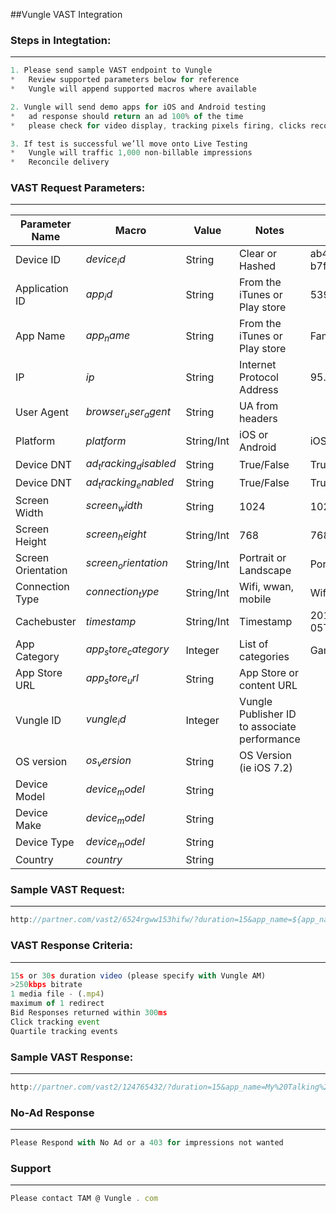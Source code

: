 ##Vungle VAST Integration

### Steps in Integtation:
__________________________________________________________________________________________

```javascript
1. Please send sample VAST endpoint to Vungle 
*   Review supported parameters below for reference
*   Vungle will append supported macros where available

2. Vungle will send demo apps for iOS and Android testing
*   ad response should return an ad 100% of the time
*   please check for video display, tracking pixels firing, clicks recorded etc. 

3. If test is successful we’ll move onto Live Testing
*   Vungle will traffic 1,000 non-billable impressions
*   Reconcile delivery

```

### VAST Request Parameters:
__________________________________________________________________________________________


| Parameter Name     | Macro                    | Value      | Notes                                        | Example                                                                                                                                           |
|--------------------|--------------------------|------------|----------------------------------------------|---------------------------------------------------------------------------------------------------------------------------------------------------|
| Device ID          | ${device_id}$            | String     | Clear or Hashed                              | ab4d6cc4-f57f-4309-9d29-b7fb5e35dd74                                                                                                              |
| Application ID     | ${app_id}$               | String     | From the iTunes or Play store                | 539920547                                                                                                                                         |
| App Name           | ${app_name}$             | String     | From the iTunes or Play store                | Family%20Farm%20Seaside                                                                                                                           |
| IP                 | ${ip}$                   | String     | Internet Protocol Address                    | 95.118.153.77                                                                                                                                     |
| User Agent         | ${browser_user_agent}$   | String     | UA from headers                              |  |
| Platform           | ${platform}$             | String/Int | iOS or Android                               | iOS/Android                                                                                                                                       |
| Device DNT         | ${ad_tracking_disabled}$ | String     | True/False                                   | True/False                                                                                                                                        |
| Device DNT         | ${ad_tracking_enabled}$  | String     | True/False                                   | True/False                                                                                                                                        |
| Screen Width       | ${screen_width}$         | String     | 1024                                         | 1024                                                                                                                                              |
| Screen Height      | ${screen_height}$        | String/Int | 768                                          | 768                                                                                                                                               |
| Screen Orientation | ${screen_orientation}$   | String/Int | Portrait or Landscape                        | Portrait/Landscape                                                                                                                                |
| Connection Type    | ${connection_type}$      | String/Int | Wifi, wwan, mobile                           | Wifi, wwan, mobile                                                                                                                                |
| Cachebuster        | ${timestamp}$            | String/Int | Timestamp                                    | 2014-12-05T00%3A44%3A19%2B00%3A00                                                                                                                 |
| App Category       | ${app_store_category}$   | Integer    | List of categories                           | Games                                                                                                                                             |
| App Store URL      | ${app_store_url}$        | String     | App Store or content URL                     |                                                                                                                                                   |
| Vungle ID          | ${vungle_id}$            | Integer    | Vungle Publisher ID to associate performance |                                                                                                                                                   |
| OS version         | ${os_version}$           | String     | OS Version (ie iOS 7.2)                      |                                                                                                                                                   |
| Device Model       | ${device_model}$         | String     |                                              |                                                                                                                                                   |
| Device Make        | ${device_model}$         | String     |                                              |                                                                                                                                                   |
| Device Type        | ${device_model}$         | String     |                                              |                                                                                                                                                   |
| Country            | ${country}$              | String     |                                              |                                                                                                                                                   |

### Sample VAST Request:
__________________________________________________________________________________________


```javascript
http://partner.com/vast2/6524rgww153hifw/?duration=15&app_name=${app_name}$&app_id=${market_id}$&rtb_type=instream_mobile_vast_inter&user_id=${device_id}$&ua=${browser_user_agent}$&random=${timestamp}$&ip_address=${ip}$
```
### VAST Response Criteria:
__________________________________________________________________________________________


```javascript
15s or 30s duration video (please specify with Vungle AM)
>250kbps bitrate
1 media file - (.mp4)
maximum of 1 redirect
Bid Responses returned within 300ms
Click tracking event
Quartile tracking events
```

### Sample VAST Response:
__________________________________________________________________________________________

```javascript
http://partner.com/vast2/124765432/?duration=15&app_name=My%20Talking%20Tom%20Free%20for%20Android&app_id=com.outfit7.mytalkingtomfree&rtb_type=instream_mobile_vast_inter&user_id=6df43c89-9e3d-43fb-a1e9-bacd51932d41&ua=Mozilla%2F5.0%20(Linux%3B%20Android%204.4.2%3B%20SPH-L720%20Build%2FKOT49H)%20AppleWebKit%2F537.36%20(KHTML%2C%20like%20Gecko)%20Version%2F4.0%20Chrome%2F30.0.0.0%20Mobile%20Safari%2F537.36&random=2015-01-27T21%3A30%3A34%2B00%3A00&ip_address=66.87.114.254","video_url":"http://playtime.tubemogul.com/ad_promoted_videos/5630511_UI2TMScjoruyhMbAxTT0_1421365336.mp4","level":"info","message":"","timestamp":"2015-01-27 21:30:34.725
```

### No-Ad Response
__________________________________________________________________________________________

```javascript
Please Respond with No Ad or a 403 for impressions not wanted
```

### Support
__________________________________________________________________________________________

```javascript
Please contact TAM @ Vungle . com
```
